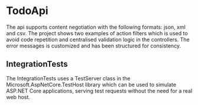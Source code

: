# TodoApi

The api supports content negotiation with the following formats: json, xml and csv. The project shows two examples of action filters which is used to avoid code repetition and centralised validation logic in the controllers. The error messages is customized and has been structured for consistency.

## IntegrationTests
The IntegrationTests uses a TestServer class in the Microsoft.AspNetCore.TestHost library which can be used to simulate ASP.NET Core applications, serving test requests without the need for a real web host.

